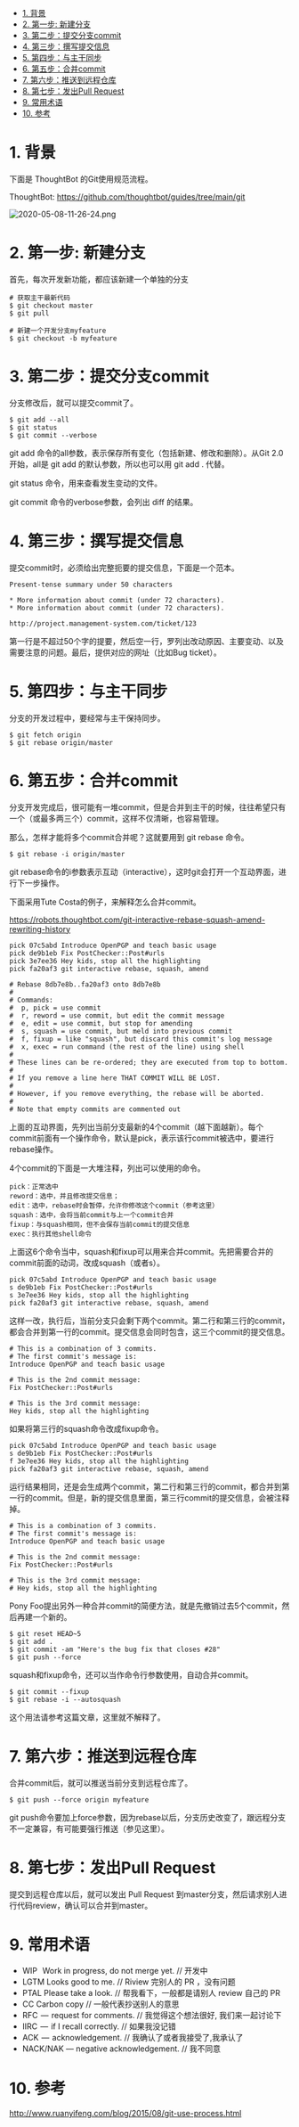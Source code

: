 
<!-- @import "[TOC]" {cmd="toc" depthFrom=1 depthTo=6 orderedList=false} -->

<!-- code_chunk_output -->

- [1. 背景](#1-背景)
- [2. 第一步: 新建分支](#2-第一步-新建分支)
- [3. 第二步：提交分支commit](#3-第二步提交分支commit)
- [4. 第三步：撰写提交信息](#4-第三步撰写提交信息)
- [5. 第四步：与主干同步](#5-第四步与主干同步)
- [6. 第五步：合并commit](#6-第五步合并commit)
- [7. 第六步：推送到远程仓库](#7-第六步推送到远程仓库)
- [8. 第七步：发出Pull Request](#8-第七步发出pull-request)
- [9. 常用术语](#9-常用术语)
- [10. 参考](#10-参考)

<!-- /code_chunk_output -->


# 1. 背景

下面是 ThoughtBot 的Git使用规范流程。

ThoughtBot: https://github.com/thoughtbot/guides/tree/main/git

![2020-05-08-11-26-24.png](./images/2020-05-08-11-26-24.png)

# 2. 第一步: 新建分支

首先，每次开发新功能，都应该新建一个单独的分支

```
# 获取主干最新代码
$ git checkout master
$ git pull

# 新建一个开发分支myfeature
$ git checkout -b myfeature
```

# 3. 第二步：提交分支commit

分支修改后，就可以提交commit了。

```
$ git add --all
$ git status
$ git commit --verbose
```

git add 命令的all参数，表示保存所有变化（包括新建、修改和删除）。从Git 2.0开始，all是 git add 的默认参数，所以也可以用 git add . 代替。

git status 命令，用来查看发生变动的文件。

git commit 命令的verbose参数，会列出 diff 的结果。

# 4. 第三步：撰写提交信息

提交commit时，必须给出完整扼要的提交信息，下面是一个范本。

```
Present-tense summary under 50 characters

* More information about commit (under 72 characters).
* More information about commit (under 72 characters).

http://project.management-system.com/ticket/123
```

第一行是不超过50个字的提要，然后空一行，罗列出改动原因、主要变动、以及需要注意的问题。最后，提供对应的网址（比如Bug ticket）。

# 5. 第四步：与主干同步

分支的开发过程中，要经常与主干保持同步。

```
$ git fetch origin
$ git rebase origin/master
```

# 6. 第五步：合并commit

分支开发完成后，很可能有一堆commit，但是合并到主干的时候，往往希望只有一个（或最多两三个）commit，这样不仅清晰，也容易管理。

那么，怎样才能将多个commit合并呢？这就要用到 git rebase 命令。

```
$ git rebase -i origin/master
```

git rebase命令的i参数表示互动（interactive），这时git会打开一个互动界面，进行下一步操作。

下面采用Tute Costa的例子，来解释怎么合并commit。

https://robots.thoughtbot.com/git-interactive-rebase-squash-amend-rewriting-history

```
pick 07c5abd Introduce OpenPGP and teach basic usage
pick de9b1eb Fix PostChecker::Post#urls
pick 3e7ee36 Hey kids, stop all the highlighting
pick fa20af3 git interactive rebase, squash, amend

# Rebase 8db7e8b..fa20af3 onto 8db7e8b
#
# Commands:
#  p, pick = use commit
#  r, reword = use commit, but edit the commit message
#  e, edit = use commit, but stop for amending
#  s, squash = use commit, but meld into previous commit
#  f, fixup = like "squash", but discard this commit's log message
#  x, exec = run command (the rest of the line) using shell
#
# These lines can be re-ordered; they are executed from top to bottom.
#
# If you remove a line here THAT COMMIT WILL BE LOST.
#
# However, if you remove everything, the rebase will be aborted.
#
# Note that empty commits are commented out
```

上面的互动界面，先列出当前分支最新的4个commit（越下面越新）。每个commit前面有一个操作命令，默认是pick，表示该行commit被选中，要进行rebase操作。

4个commit的下面是一大堆注释，列出可以使用的命令。

```
pick：正常选中
reword：选中，并且修改提交信息；
edit：选中，rebase时会暂停，允许你修改这个commit（参考这里）
squash：选中，会将当前commit与上一个commit合并
fixup：与squash相同，但不会保存当前commit的提交信息
exec：执行其他shell命令
```

上面这6个命令当中，squash和fixup可以用来合并commit。先把需要合并的commit前面的动词，改成squash（或者s）。

```
pick 07c5abd Introduce OpenPGP and teach basic usage
s de9b1eb Fix PostChecker::Post#urls
s 3e7ee36 Hey kids, stop all the highlighting
pick fa20af3 git interactive rebase, squash, amend
```

这样一改，执行后，当前分支只会剩下两个commit。第二行和第三行的commit，都会合并到第一行的commit。提交信息会同时包含，这三个commit的提交信息。

```
# This is a combination of 3 commits.
# The first commit's message is:
Introduce OpenPGP and teach basic usage

# This is the 2nd commit message:
Fix PostChecker::Post#urls

# This is the 3rd commit message:
Hey kids, stop all the highlighting
```

如果将第三行的squash命令改成fixup命令。

```
pick 07c5abd Introduce OpenPGP and teach basic usage
s de9b1eb Fix PostChecker::Post#urls
f 3e7ee36 Hey kids, stop all the highlighting
pick fa20af3 git interactive rebase, squash, amend
```

运行结果相同，还是会生成两个commit，第二行和第三行的commit，都合并到第一行的commit。但是，新的提交信息里面，第三行commit的提交信息，会被注释掉。

```
# This is a combination of 3 commits.
# The first commit's message is:
Introduce OpenPGP and teach basic usage

# This is the 2nd commit message:
Fix PostChecker::Post#urls

# This is the 3rd commit message:
# Hey kids, stop all the highlighting
```

Pony Foo提出另外一种合并commit的简便方法，就是先撤销过去5个commit，然后再建一个新的。

```
$ git reset HEAD~5
$ git add .
$ git commit -am "Here's the bug fix that closes #28"
$ git push --force
```

squash和fixup命令，还可以当作命令行参数使用，自动合并commit。

```
$ git commit --fixup  
$ git rebase -i --autosquash 
```

这个用法请参考这篇文章，这里就不解释了。

# 7. 第六步：推送到远程仓库

合并commit后，就可以推送当前分支到远程仓库了。

```
$ git push --force origin myfeature
```

git push命令要加上force参数，因为rebase以后，分支历史改变了，跟远程分支不一定兼容，有可能要强行推送（参见这里）。

# 8. 第七步：发出Pull Request

提交到远程仓库以后，就可以发出 Pull Request 到master分支，然后请求别人进行代码review，确认可以合并到master。

# 9. 常用术语

* WIP   Work in progress, do not merge yet. // 开发中
* LGTM Looks good to me. // Riview 完别人的 PR ，没有问题
* PTAL Please take a look. // 帮我看下，一般都是请别人 review 自己的 PR
* CC Carbon copy // 一般代表抄送别人的意思
* RFC  —  request for comments. // 我觉得这个想法很好, 我们来一起讨论下
* IIRC  —  if I recall correctly. // 如果我没记错
* ACK  —  acknowledgement. // 我确认了或者我接受了,我承认了
* NACK/NAK — negative acknowledgement. // 我不同意

# 10. 参考

http://www.ruanyifeng.com/blog/2015/08/git-use-process.html
